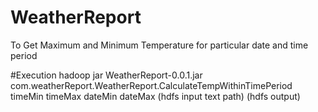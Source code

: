 # WeatherReport
To Get Maximum and Minimum Temperature for particular date and time period 

#Execution
hadoop jar WeatherReport-0.0.1.jar com.weatherReport.WeatherReport.CalculateTempWithinTimePeriod timeMin timeMax dateMin dateMax (hdfs input text path) (hdfs output) 
